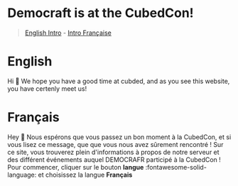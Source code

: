 # Democraft is at the CubedCon!
>  [English Intro](#english) - [Intro Française](#français)

# English
Hi 👋 We hope you have a good time at cubded, and as you see this website, you have certenly meet us!

# Français
Hey 👋 Nous espérons que vous passez un bon moment à la CubedCon, et si vous lisez ce message, que que vous nous avez sûrement rencontré ! Sur ce site, vous trouverez plein d'informations à propos de notre serveur et des différent événements auquel DEMOCRAFR participé à la CubedCon ! Pour commencer, cliquer sur le bouton **langue** :fontawesome-solid-language: et choisissez la langue **Français**
